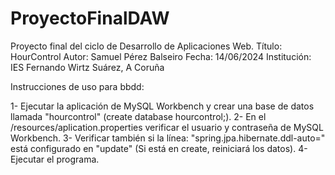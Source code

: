 # ProyectoFinalDAW
Proyecto final del ciclo de Desarrollo de Aplicaciones Web. 
Título: HourControl
Autor: Samuel Pérez Balseiro
Fecha: 14/06/2024
Institución: IES Fernando Wirtz Suárez, A Coruña

Instrucciones de uso para bbdd:

1- Ejecutar la aplicación de MySQL Workbench y crear una base de datos llamada "hourcontrol" (create database hourcontrol;).
2- En el /resources/aplication.properties verificar el usuario y contraseña de MySQL Workbench.
3- Verificar también si la línea: "spring.jpa.hibernate.ddl-auto=" está configurado en "update" (Si está en create, reiniciará los datos).
4- Ejecutar el programa.
